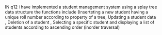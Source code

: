 IN q12 i have implemented a student management system using a splay tree data structure the functions include (Inserteting a new student having a unique roll number according to property of a tree, Updating a student data , Deletion of a student , Selecting a specific student and displaying a list of students according to ascending order (inorder traversal)
